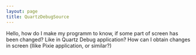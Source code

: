 ```yaml
---
layout: page
title: QuartzDebugSource
---
```


Hello, how do I make my programm to know, if some part of screen has been changed? Like in Quartz Debug application?
How can I obtain changes in screen (llike Pixie application, or similar?)

